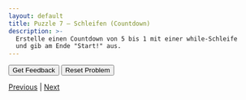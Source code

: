 ```yaml
---
layout: default
title: Puzzle 7 – Schleifen (Countdown)
description: >-
  Erstelle einen Countdown von 5 bis 1 mit einer while-Schleife
  und gib am Ende "Start!" aus.
---
```


<div id="p7-trash" class="sortable-code"></div>
<div id="p7-work"  class="sortable-code"></div>
<div style="clear: both;"></div>

<p>
  <input id="p7-feedback" value="Get Feedback"  type="button" />
  <input id="p7-reset"    value="Reset Problem" type="button" />
</p>

<script type="text/javascript">
(function () {
  var initial =
    "counter = 5\n" +
    "while counter > 0:\n" +
    "    print(counter)\n" +
    "    counter -= 1\n" +
    "print(\"Start!\")\n" +
    "counter += 1  #distractor\n" +
    "while counter < 10:  #distractor";

  var pp = new ParsonsWidget({
    sortableId: "p7-work",
    trashId:    "p7-trash",
    grader:     ParsonsWidget._graders.LineBasedGrader,
    can_indent: true,
    x_indent:   50,
    lang:       "en",
    max_wrong_lines: 10
  });
  pp.init(initial);
  pp.shuffleLines();
  $("#p7-reset").click(function (e) { e.preventDefault(); pp.shuffleLines(); });
  $("#p7-feedback").click(function (e) { e.preventDefault(); pp.getFeedback(); });
})();
</script>

[Previous](./aufg6.html) | [Next](./aufg8.html)
